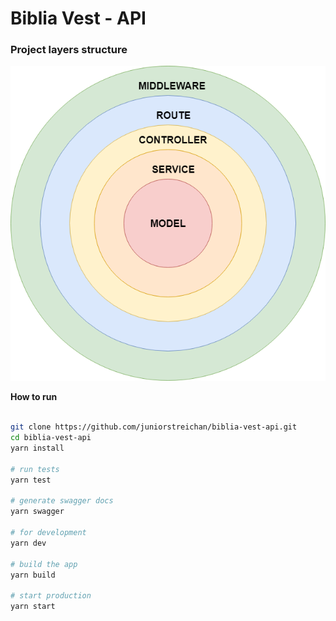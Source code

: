 # Biblia Vest - API

### Project layers structure
![Architecture](/architecture.png)

**How to run**
```sh

git clone https://github.com/juniorstreichan/biblia-vest-api.git
cd biblia-vest-api
yarn install

# run tests
yarn test

# generate swagger docs
yarn swagger

# for development
yarn dev

# build the app
yarn build

# start production 
yarn start

```
